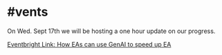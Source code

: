 # #vents

On Wed. Sept 17th we will be hosting a one hour update on our progress.

[Eventbright Link: How EAs can use GenAI to speed up EA](https://www.eventbrite.com/e/how-eas-can-use-genai-to-speed-up-ea-registration-1623883632659?aff=canet)